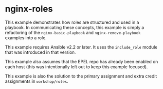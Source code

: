 # nginx-roles

This example demonstrates how roles are structured and used in a playbook. In communicating these concepts, this example is simply a refactoring of the `nginx-basic-playbook` and `nginx-remove-playbook` examples into a role.

This example requires Ansible v2.2 or later. It uses the `include_role` module that was introduced in that version.

This example also assumes that the EPEL repo has already been enabled on each host (this was intentionally left out to keep this example focused).

This example is also the solution to the primary assignment and extra credit assignments in `workshop/roles`.
